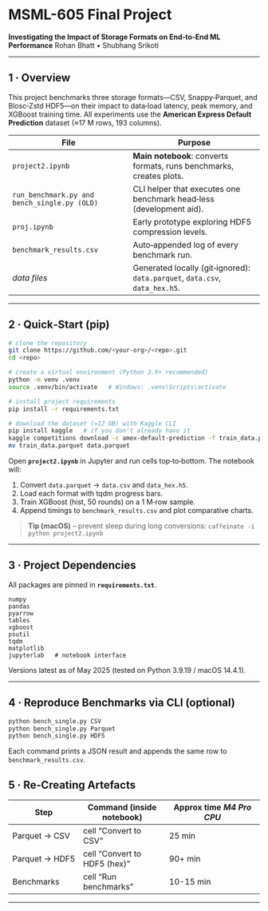 # MSML-605 Final Project

**Investigating the Impact of Storage Formats on End‑to‑End ML Performance**
Rohan Bhatt • Shubhang Srikoti

---

## 1 · Overview

This project benchmarks three storage formats—CSV, Snappy‑Parquet, and Blosc‑Zstd HDF5—on their impact to data‑load latency, peak memory, and XGBoost training time. All experiments use the **American Express Default Prediction** dataset (≈17 M rows, 193 columns).

| File                    | Purpose                                                                     |
| ----------------------- | --------------------------------------------------------------------------- |
| `project2.ipynb`        | **Main notebook**: converts formats, runs benchmarks, creates plots.        |
| `run_benchmark.py and bench_single.py (OLD)`       | CLI helper that executes one benchmark head‑less (development aid).         |
| `proj.ipynb`            | Early prototype exploring HDF5 compression levels.                          |
| `benchmark_results.csv` | Auto‑appended log of every benchmark run.                                   |
| *data files*            | Generated locally (git‑ignored): `data.parquet`, `data.csv`, `data_hex.h5`. |

---

## 2 · Quick‑Start (pip)

```bash
# clone the repository
git clone https://github.com/<your‑org>/<repo>.git
cd <repo>

# create a virtual environment (Python 3.9+ recommended)
python -m venv .venv
source .venv/bin/activate   # Windows: .venv\Scripts\activate

# install project requirements
pip install -r requirements.txt

# download the dataset (≈12 GB) with Kaggle CLI
pip install kaggle   # if you don't already have it
kaggle competitions download -c amex-default-prediction -f train_data.parquet
mv train_data.parquet data.parquet
```

Open **`project2.ipynb`** in Jupyter and run cells top‑to‑bottom. The notebook will:

1. Convert `data.parquet` → `data.csv` and `data_hex.h5`.
2. Load each format with tqdm progress bars.
3. Train XGBoost (hist, 50 rounds) on a 1 M‑row sample.
4. Append timings to `benchmark_results.csv` and plot comparative charts.

> **Tip (macOS)** – prevent sleep during long conversions:
> `caffeinate -i python project2.ipynb`

---

## 3 · Project Dependencies

All packages are pinned in **`requirements.txt`**.

```
numpy
pandas
pyarrow
tables
xgboost
psutil
tqdm
matplotlib
jupyterlab   # notebook interface
```

Versions latest as of May 2025 (tested on Python 3.9.19 / macOS 14.4.1).

---

## 4 · Reproduce Benchmarks via CLI (optional)

```bash
python bench_single.py CSV
python bench_single.py Parquet
python bench_single.py HDF5
```

Each command prints a JSON result and appends the same row to `benchmark_results.csv`.


## 5 · Re‑Creating Artefacts

| Step           | Command (inside notebook)    | Approx time *M4 Pro CPU* |
| -------------- | ---------------------------- | -------------------- |
| Parquet → CSV  | cell “Convert to CSV”        | 25 min               |
| Parquet → HDF5 | cell “Convert to HDF5 (hex)” | 90+ min              |
| Benchmarks     | cell “Run benchmarks”        | 10-15 min              |

---
